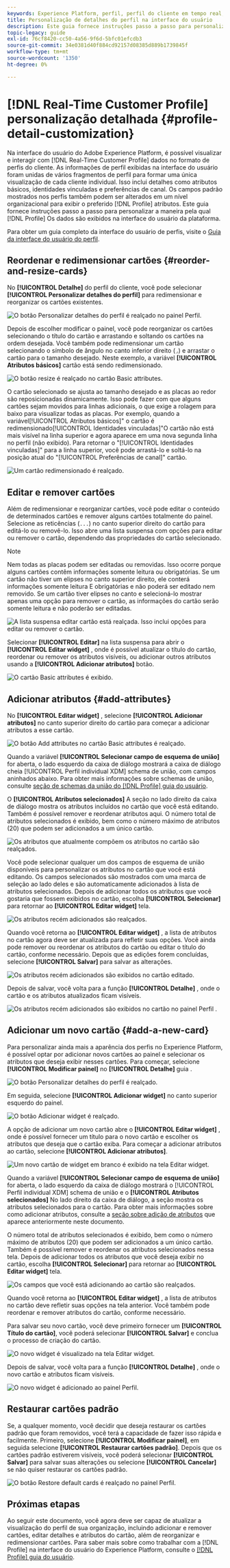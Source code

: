 ```yaml
---
keywords: Experience Platform, perfil, perfil do cliente em tempo real, interface do usuário, interface do usuário, personalização, detalhes do perfil, detalhes
title: Personalização de detalhes do perfil na interface do usuário
description: Este guia fornece instruções passo a passo para personalizar a maneira como os dados do Perfil do cliente em tempo real são exibidos na interface do usuário do Adobe Experience Platform.
topic-legacy: guide
exl-id: 76cf8420-cc50-4a56-9f6d-5bfc01efcdb3
source-git-commit: 34e0381d40f884cd92157d08385d889b1739845f
workflow-type: tm+mt
source-wordcount: '1350'
ht-degree: 0%

---
```


# [!DNL Real-Time Customer Profile] personalização detalhada {#profile-detail-customization}

Na interface do usuário do Adobe Experience Platform, é possível visualizar e interagir com [!DNL Real-Time Customer Profile] dados no formato de perfis do cliente. As informações de perfil exibidas na interface do usuário foram unidas de vários fragmentos de perfil para formar uma única visualização de cada cliente individual. Isso inclui detalhes como atributos básicos, identidades vinculadas e preferências de canal. Os campos padrão mostrados nos perfis também podem ser alterados em um nível organizacional para exibir o preferido [!DNL Profile] atributos. Este guia fornece instruções passo a passo para personalizar a maneira pela qual [!DNL Profile] Os dados são exibidos na interface do usuário da plataforma.

Para obter um guia completo da interface do usuário de perfis, visite o [Guia da interface do usuário do perfil](user-guide.md).

## Reordenar e redimensionar cartões {#reorder-and-resize-cards}

No **[!UICONTROL Detalhe]** do perfil do cliente, você pode selecionar **[!UICONTROL Personalizar detalhes do perfil]** para redimensionar e reorganizar os cartões existentes.

![O botão Personalizar detalhes do perfil é realçado no painel Perfil.](../images/profile-customization/customize-profile-details.png)

Depois de escolher modificar o painel, você pode reorganizar os cartões selecionando o título do cartão e arrastando e soltando os cartões na ordem desejada. Você também pode redimensionar um cartão selecionando o símbolo de ângulo no canto inferior direito (`⌟`) e arrastar o cartão para o tamanho desejado. Neste exemplo, a variável **[!UICONTROL Atributos básicos]** cartão está sendo redimensionado.

![O botão resize é realçado no cartão Basic attributes.](../images/profile-customization/resize.png)

O cartão selecionado se ajusta ao tamanho desejado e as placas ao redor são reposicionadas dinamicamente. Isso pode fazer com que alguns cartões sejam movidos para linhas adicionais, o que exige a rolagem para baixo para visualizar todas as placas. Por exemplo, quando a variável[!UICONTROL Atributos básicos]&quot; o cartão é redimensionado[!UICONTROL Identidades vinculadas]&quot;O cartão não está mais visível na linha superior e agora aparece em uma nova segunda linha no perfil (não exibido). Para retornar o &quot;[!UICONTROL Identidades vinculadas]&quot; para a linha superior, você pode arrastá-lo e soltá-lo na posição atual do &quot;[!UICONTROL Preferências de canal]&quot; cartão.

![Um cartão redimensionado é realçado.](../images/profile-customization/resized.png)

## Editar e remover cartões

Além de redimensionar e reorganizar cartões, você pode editar o conteúdo de determinados cartões e remover alguns cartões totalmente do painel. Selecione as reticências (`...`) no canto superior direito do cartão para editá-lo ou removê-lo. Isso abre uma lista suspensa com opções para editar ou remover o cartão, dependendo das propriedades do cartão selecionado.

>[!NOTE]
>
>Nem todas as placas podem ser editadas ou removidas. Isso ocorre porque alguns cartões contêm informações somente leitura ou obrigatórias. Se um cartão não tiver um elipses no canto superior direito, ele conterá informações somente leitura E obrigatórias e não poderá ser editado nem removido. Se um cartão tiver elipses no canto e selecioná-lo mostrar apenas uma opção para remover o cartão, as informações do cartão serão somente leitura e não poderão ser editadas.

![A lista suspensa editar cartão está realçada. Isso inclui opções para editar ou remover o cartão.](../images/profile-customization/edit-card.png)

Selecionar **[!UICONTROL Editar]** na lista suspensa para abrir o **[!UICONTROL Editar widget]** , onde é possível atualizar o título do cartão, reordenar ou remover os atributos visíveis, ou adicionar outros atributos usando a **[!UICONTROL Adicionar atributos]** botão.

![O cartão Basic attributes é exibido.](../images/profile-customization/basic-attributes.png)

## Adicionar atributos {#add-attributes}

No **[!UICONTROL Editar widget]** , selecione **[!UICONTROL Adicionar atributos]** no canto superior direito do cartão para começar a adicionar atributos a esse cartão.

![O botão Add attributes no cartão Basic attributes é realçado.](../images/profile-customization/add-attributes.png)

Quando a variável **[!UICONTROL Selecionar campo de esquema de união]** for aberta, o lado esquerdo da caixa de diálogo mostrará a caixa de diálogo cheia [!UICONTROL Perfil individual XDM] schema de união, com campos aninhados abaixo. Para obter mais informações sobre schemas de união, consulte [seção de schemas da união do [!DNL Profile] guia do usuário](user-guide.md#union-schema).

O **[!UICONTROL Atributos selecionados]** A seção no lado direito da caixa de diálogo mostra os atributos incluídos no cartão que você está editando. Também é possível remover e reordenar atributos aqui. O número total de atributos selecionados é exibido, bem como o número máximo de atributos (20) que podem ser adicionados a um único cartão.

![Os atributos que atualmente compõem os atributos no cartão são realçados.](../images/profile-customization/select-before.png)

Você pode selecionar qualquer um dos campos de esquema de união disponíveis para personalizar os atributos no cartão que você está editando. Os campos selecionados são mostrados com uma marca de seleção ao lado deles e são automaticamente adicionados à lista de atributos selecionados. Depois de adicionar todos os atributos que você gostaria que fossem exibidos no cartão, escolha **[!UICONTROL Selecionar]** para retornar ao **[!UICONTROL Editar widget]** tela.

![Os atributos recém adicionados são realçados.](../images/profile-customization/select-after.png)

Quando você retorna ao **[!UICONTROL Editar widget]** , a lista de atributos no cartão agora deve ser atualizada para refletir suas opções. Você ainda pode remover ou reordenar os atributos do cartão ou editar o título do cartão, conforme necessário. Depois que as edições forem concluídas, selecione **[!UICONTROL Salvar]** para salvar as alterações.

![Os atributos recém adicionados são exibidos no cartão editado.](../images/profile-customization/new-attributes.png)

Depois de salvar, você volta para a função **[!UICONTROL Detalhe]** , onde o cartão e os atributos atualizados ficam visíveis.

![Os atributos recém adicionados são exibidos no cartão no painel Perfil .](../images/profile-customization/added-attributes.png)

## Adicionar um novo cartão {#add-a-new-card}

Para personalizar ainda mais a aparência dos perfis no Experience Platform, é possível optar por adicionar novos cartões ao painel e selecionar os atributos que deseja exibir nesses cartões. Para começar, selecione **[!UICONTROL Modificar painel]** no **[!UICONTROL Detalhe]** guia .

![O botão Personalizar detalhes do perfil é realçado.](../images/profile-customization/customize-profile-details.png)

Em seguida, selecione **[!UICONTROL Adicionar widget]** no canto superior esquerdo do painel.

![O botão Adicionar widget é realçado.](../images/profile-customization/add-widget.png)

A opção de adicionar um novo cartão abre o **[!UICONTROL Editar widget]** , onde é possível fornecer um título para o novo cartão e escolher os atributos que deseja que o cartão exiba. Para começar a adicionar atributos ao cartão, selecione **[!UICONTROL Adicionar atributos]**.

![Um novo cartão de widget em branco é exibido na tela Editar widget.](../images/profile-customization/edit-widget.png)

Quando a variável **[!UICONTROL Selecionar campo de esquema de união]** for aberta, o lado esquerdo da caixa de diálogo mostrará o [!UICONTROL Perfil individual XDM] schema de união e o **[!UICONTROL Atributos selecionados]** No lado direito da caixa de diálogo, a seção mostra os atributos selecionados para o cartão. Para obter mais informações sobre como adicionar atributos, consulte a [seção sobre adição de atributos](#add-attributes) que aparece anteriormente neste documento.

O número total de atributos selecionados é exibido, bem como o número máximo de atributos (20) que podem ser adicionados a um único cartão. Também é possível remover e reordenar os atributos selecionados nessa tela. Depois de adicionar todos os atributos que você deseja exibir no cartão, escolha **[!UICONTROL Selecionar]** para retornar ao **[!UICONTROL Editar widget]** tela.

![Os campos que você está adicionando ao cartão são realçados.](../images/profile-customization/add-widget-attributes.png)

Quando você retorna ao **[!UICONTROL Editar widget]** , a lista de atributos no cartão deve refletir suas opções na tela anterior. Você também pode reordenar e remover atributos do cartão, conforme necessário.

Para salvar seu novo cartão, você deve primeiro fornecer um **[!UICONTROL Título do cartão]**, você poderá selecionar **[!UICONTROL Salvar]** e conclua o processo de criação do cartão.

![O novo widget é visualizado na tela Editar widget.](../images/profile-customization/new-widget.png)

Depois de salvar, você volta para a função **[!UICONTROL Detalhe]** , onde o novo cartão e atributos ficam visíveis.

![O novo widget é adicionado ao painel Perfil.](../images/profile-customization/added-widget.png)

## Restaurar cartões padrão

Se, a qualquer momento, você decidir que deseja restaurar os cartões padrão que foram removidos, você terá a capacidade de fazer isso rápida e facilmente. Primeiro, selecione **[!UICONTROL Modificar painel]**, em seguida selecione **[!UICONTROL Restaurar cartões padrão]**. Depois que os cartões padrão estiverem visíveis, você poderá selecionar **[!UICONTROL Salvar]** para salvar suas alterações ou selecione **[!UICONTROL Cancelar]** se não quiser restaurar os cartões padrão.

![O botão Restore default cards é realçado no painel Perfil.](../images/profile-customization/restore-default.png)

## Próximas etapas

Ao seguir este documento, você agora deve ser capaz de atualizar a visualização do perfil de sua organização, incluindo adicionar e remover cartões, editar detalhes e atributos do cartão, além de reorganizar e redimensionar cartões. Para saber mais sobre como trabalhar com a [!DNL Profile] na interface do usuário do Experience Platform, consulte o [[!DNL Profile] guia do usuário](user-guide.md).
